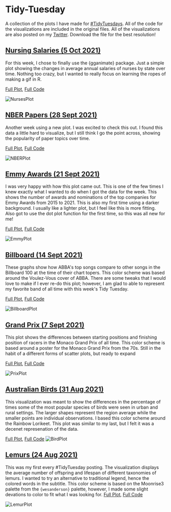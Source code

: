 # Tidy-Tuesday
A collection of the plots I have made for [#TidyTuesdays](https://github.com/rfordatascience/tidytuesday). All of the code for the visualizations are included in the original files. All of the visualizations are also posted on my [Twitter](https://twitter.com/BlakeRobMills). Download the file for the best resolution!


## [Nursing Salaries (5 Oct 2021)](https://twitter.com/BlakeRobMills/status/1445624608099487747)
For this week, I chose to finally use the {gganimate} package. Just a simple plot showing the changes in average annual salaries of nurses by state over time. Nothing too crazy, but I wanted to really focus on learning the ropes of making a gif in R. 

[Full Plot](https://raw.githubusercontent.com/BlakeRMills/TidyTuesday/main/2021/Nurses%20(5%20Oct%202021)/NursesSalary.gif), [Full Code](https://github.com/BlakeRMills/TidyTuesday/blob/main/2021/Nurses%20(5%20Oct%202021)/Nurses%20(5%20Oct%202021).R)

![NursesPlot](https://raw.githubusercontent.com/BlakeRMills/TidyTuesday/main/2021/Nurses%20(5%20Oct%202021)/NursesSalary.gif)



## [NBER Papers (28 Sept 2021)](https://twitter.com/BlakeRobMills/status/1443047560034275329)
Another week using a new plot. I was excited to check this out. I found this data a little hard to visualize, but I still think I go the point across, showing the popularity of paper topics over time. 

[Full Plot](https://raw.githubusercontent.com/BlakeRMills/TidyTuesday/main/2021/NBER%20Papers%20(28%20Sept%202021)/NBER%20Popularity.png), [Full Code](https://github.com/BlakeRMills/TidyTuesday/blob/main/2021/NBER%20Papers%20(28%20Sept%202021)/NBER%20(28%20Sept%202021).R)

![NBERPlot](https://raw.githubusercontent.com/BlakeRMills/TidyTuesday/main/2021/NBER%20Papers%20(28%20Sept%202021)/NBER%20Popularity.png)


## [Emmy Awards (21 Sept 2021)](https://twitter.com/BlakeRobMills/status/1440524242416660493)
I was very happy with how this plot came out. This is one of the few times I knew exactly what I wanted to do when I got the data for the week. This shows the number of awards and nominations of the top companies for Emmy Awards from 2015 to 2021. This is also my first time using a darker background. I usually like a lighter plot, but I feel like this is more fitting. Also got to use the dot plot function for the first time, so this was all new for me!

[Full Plot](https://raw.githubusercontent.com/BlakeRMills/TidyTuesday/main/2021/Emmys%20(21%20Sept%202021)/EmmyPlot.png), [Full Code](https://github.com/BlakeRMills/TidyTuesday/blob/main/2021/Emmys%20(21%20Sept%202021)/Emmys%20(21%20Sept%202021).R)

![EmmyPlot](https://raw.githubusercontent.com/BlakeRMills/TidyTuesday/main/2021/Emmys%20(21%20Sept%202021)/EmmyPlot.png)

## [Billboard (14 Sept 2021)](https://twitter.com/BlakeRobMills/status/1438029819262947328)
These graphs show how ABBA's top songs compare to other songs in the Billboard 100 at the time of their chart topers. This color scheme was based around the Voulez-Vous cover of ABBA. There are some tweaks that I would love to make if I ever re-do this plot; however, I am glad to able to represent my favorite band of all time with this week's Tidy Tuesday.

[Full Plot](https://github.com/BlakeRMills/TidyTuesday/blob/main/2021/Billboard%20100%20(14%20Sept%202021)/Billboard.png), [Full Code](https://github.com/BlakeRMills/TidyTuesday/blob/main/2021/Billboard%20100%20(14%20Sept%202021)/Billboard%20100%20(14%20Sept%202021).R)

![BillboardPlot](https://github.com/BlakeRMills/TidyTuesday/blob/main/2021/Billboard%20100%20(14%20Sept%202021)/Billboard.png)

## [Grand Prix (7 Sept 2021)](https://twitter.com/BlakeRobMills/status/1435465430060130306)
This plot shows the differences between starting positions and finishing position of racers in the Monaco Grand Prix of all time. This color scheme is based around a poster for the Monaco Grand Prix from the 70s. Still in the habit of a different forms of scatter plots, but ready to expand

[Full Plot](https://raw.githubusercontent.com/BlakeRMills/TidyTuesday/main/2021/Grand%20Prix%20(7%20Sept%202021)/GrandPrix.png), [Full Code](https://github.com/BlakeRMills/TidyTuesday/blob/main/2021/Grand%20Prix%20(7%20Sept%202021)/TidyTuesday%209-7%20GrandPrix.R)

![PrixPlot](https://raw.githubusercontent.com/BlakeRMills/TidyTuesday/main/2021/Grand%20Prix%20(7%20Sept%202021)/GrandPrix.png)

## [Australian Birds (31 Aug 2021)](https://twitter.com/BlakeRobMills/status/1432853452418437125)
This visualization was meant to show the differences in the percentage of times some of the most popular species of birds were seen in urban and rural settings. The larger shapes represent the region average while the smaller points are individual observations. I based this color scheme around the Rainbow Lorikeet. This plot was similar to my last, but I felt it was a decenet represenation of the data. 

[Full Plot](https://raw.githubusercontent.com/BlakeRMills/TidyTuesday/main/2021/Australian%20Birds%20(31%20Aug%202021)/AustralianBirds.png), [Full Code](https://github.com/BlakeRMills/TidyTuesday/blob/main/2021/Australian%20Birds%20(31%20Aug%202021)/TIdyTuesday%2031%20Aug%202021.R)
![BirdPlot](https://raw.githubusercontent.com/BlakeRMills/TidyTuesday/main/2021/Australian%20Birds%20(31%20Aug%202021)/AustralianBirds.png)

## [Lemurs (24 Aug 2021)](https://twitter.com/BlakeRobMills/status/1430352785506193414)
This was my first every #TidyTuesday posting. The visualization displays the average number of offspring and lifespan of different taxonomies of lemurs. I wanted to try an alternative to traditional legend, hence the colored words in the subtitle. This color scheme is based on the Moonrise3 palette from the `{wesanderson}` palette, however, I made some slight devations to color to fit what I was looking for. [Full Plot](https://raw.githubusercontent.com/BlakeRMills/TidyTuesday/main/2021/Lemurs%20(24%20Aug%202021)/LemurPlot.png), [Full Code](https://github.com/BlakeRMills/TidyTuesday/blob/main/2021/Lemurs%20(24%20Aug%202021)/TidyTuesday%2024%20Aug%202021%20Lemurs.R)

![LemurPlot](https://user-images.githubusercontent.com/82824419/131133932-820940c7-80e4-4d69-ac36-8b199d5a224b.png)
